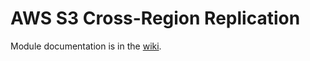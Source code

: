# AWS S3 Cross-Region Replication

Module documentation is in the [wiki](https://github.com/HealthcareBlocks/hcblocks-terraform-modules-aws/wiki/s3_crr).